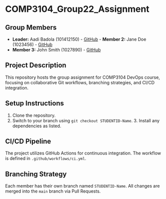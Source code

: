 # COMP3104_Group22_Assignment

## Group Members

- **Leader:** Aadi Badola (101412150) - [GitHub](https://github.com/aadi219) - **Member 2:** Jane Doe (1023456) - [GitHub](https://github.com/janedoe)
- **Member 3:** John Smith (1027890) - [GitHub](https://github.com/johnsmith)

## Project Description

This repository hosts the group assignment for COMP3104 DevOps course, focusing on collaborative Git workflows, branching strategies, and CI/CD integration.

## Setup Instructions

1. Clone the repository.
2. Switch to your branch using `git checkout STUDENTID-Name`. 3. Install any dependencies as listed.

## CI/CD Pipeline

The project utilizes GitHub Actions for continuous integration. The workflow is defined in `.github/workflows/ci.yml`.

## Branching Strategy

Each member has their own branch named `STUDENTID-Name`. All changes are merged into the `main` branch via Pull Requests.
